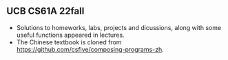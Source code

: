 ## UCB CS61A 22fall 
- Solutions to homeworks, labs, projects and dicussions, along with some useful functions appeared in lectures.
- The Chinese textbook is cloned from https://github.com/csfive/composing-programs-zh.


